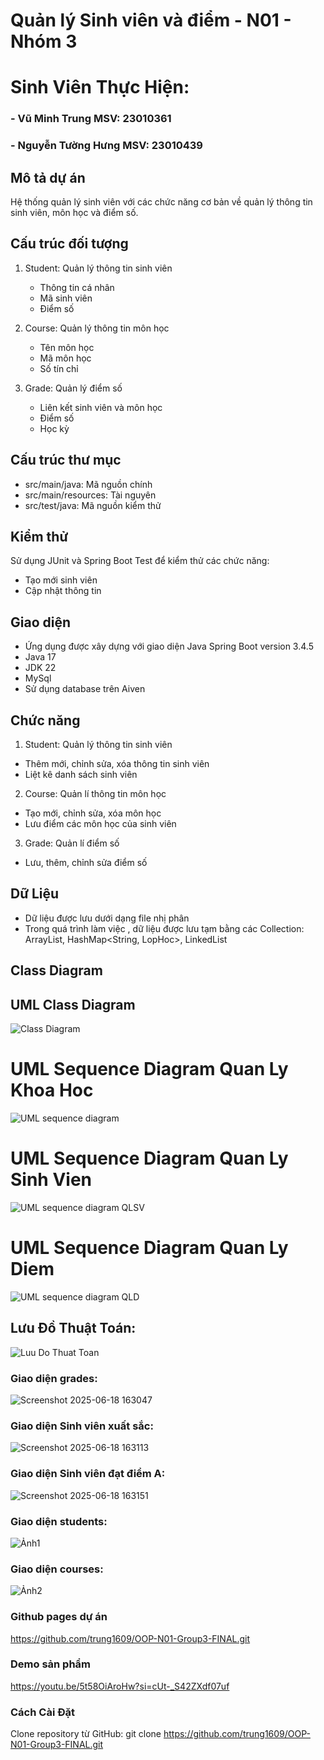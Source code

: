 # Quản lý Sinh viên và điểm - N01 - Nhóm 3

# Sinh Viên Thực Hiện:
### - Vũ Minh Trung MSV: 23010361
### - Nguyễn Tường Hưng MSV: 23010439

## Mô tả dự án
Hệ thống quản lý sinh viên với các chức năng cơ bản về quản lý thông tin sinh viên, môn học và điểm số.

## Cấu trúc đối tượng
1. Student: Quản lý thông tin sinh viên
   - Thông tin cá nhân
   - Mã sinh viên
   - Điểm số

2. Course: Quản lý thông tin môn học
   - Tên môn học
   - Mã môn học
   - Số tín chỉ

3. Grade: Quản lý điểm số
   - Liên kết sinh viên và môn học
   - Điểm số
   - Học kỳ

## Cấu trúc thư mục
- src/main/java: Mã nguồn chính
- src/main/resources: Tài nguyên
- src/test/java: Mã nguồn kiểm thử

## Kiểm thử
Sử dụng JUnit và Spring Boot Test để kiểm thử các chức năng:
- Tạo mới sinh viên
- Cập nhật thông tin

## Giao diện
- Ứng dụng được xây dựng với giao diện Java Spring Boot version 3.4.5
- Java 17
- JDK 22
- MySql
- Sử dụng database trên Aiven

## Chức năng
1. Student: Quản lý thông tin sinh viên
- Thêm mới, chỉnh sửa, xóa thông tin sinh viên
- Liệt kê danh sách sinh viên 

2. Course: Quản lí thông tin môn học
- Tạo mới, chỉnh sửa, xóa môn học
- Lưu điểm các môn học của sinh viên

3. Grade: Quản lí điểm số
- Lưu, thêm, chỉnh sửa điểm số

## Dữ Liệu
- Dữ liệu được lưu dưới dạng file nhị phân
- Trong quá trình làm việc , dữ liệu được lưu tạm bằng các Collection: ArrayList<SinhVien>, HashMap<String, LopHoc>, LinkedList<MonHoc>


## Class Diagram

## UML Class Diagram

![Class Diagram](https://github.com/user-attachments/assets/20e79c7d-373e-43f9-943a-6a74d715b869)

# UML Sequence Diagram Quan Ly Khoa Hoc
![UML sequence diagram](https://github.com/user-attachments/assets/0be6d0fe-af86-4ed2-af91-6256d02f2be6)

# UML Sequence Diagram Quan Ly Sinh Vien
![UML sequence diagram QLSV](https://github.com/user-attachments/assets/ff34fe07-0a2f-4cab-86e4-6b11972a15a4)

# UML Sequence Diagram Quan Ly Diem
![UML sequence diagram QLD](https://github.com/user-attachments/assets/9a733d57-72b4-4cf8-8000-8b18cb53d477)




## Lưu Đồ Thuật Toán: 

![Luu Do Thuat Toan ](https://github.com/user-attachments/assets/5eb9f951-83f8-40c4-ae06-2b0b2e844ba2)





### Giao diện grades:

![Screenshot 2025-06-18 163047](https://github.com/user-attachments/assets/fc951912-28e8-405f-8158-387df95dc2c0)


### Giao diện Sinh viên xuất sắc:
![Screenshot 2025-06-18 163113](https://github.com/user-attachments/assets/dffe79ac-da18-4c91-8250-956c42efc9ac)

### Giao diện Sinh viên đạt điểm A:
![Screenshot 2025-06-18 163151](https://github.com/user-attachments/assets/d6c52e72-490a-48ad-a728-4c47de8d93b7)

### Giao diện students:
![Ảnh1](https://github.com/user-attachments/assets/6fdd12fc-d1f0-4e5d-9d0f-756bc663df73)

### Giao diện courses:
![Ảnh2](https://github.com/user-attachments/assets/8f4f8232-5827-4f6e-abee-acc170b558c6)

### Github pages dự án
 https://github.com/trung1609/OOP-N01-Group3-FINAL.git
### Demo sản phẩm
https://youtu.be/5t58OiAroHw?si=cUt-_S42ZXdf07uf

### Cách Cài Đặt
Clone repository từ GitHub:
git clone https://github.com/trung1609/OOP-N01-Group3-FINAL.git






